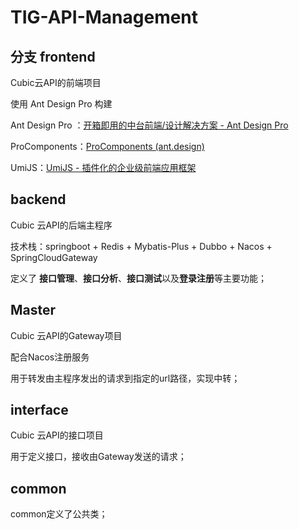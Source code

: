 # TIG-API-Management

## 分支 frontend

Cubic云API的前端项目

使用 Ant Design Pro 构建

Ant Design Pro ：[开箱即用的中台前端/设计解决方案 - Ant Design Pro](https://pro.ant.design/zh-CN)

ProComponents：[ProComponents (ant.design)](https://procomponents.ant.design/)

UmiJS：[UmiJS - 插件化的企业级前端应用框架](https://umijs.org/)

##  backend

Cubic 云API的后端主程序

技术栈：springboot + Redis + Mybatis-Plus + Dubbo + Nacos + SpringCloudGateway

定义了 **接口管理**、**接口分析**、**接口测试**以及**登录注册**等主要功能；

## Master

Cubic 云API的Gateway项目

配合Nacos注册服务

用于转发由主程序发出的请求到指定的url路径，实现中转；

##  interface

Cubic 云API的接口项目

用于定义接口，接收由Gateway发送的请求；

##  common

common定义了公共类；
